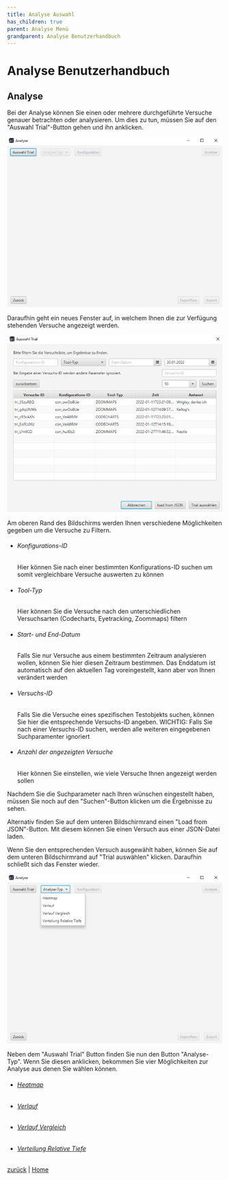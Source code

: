 ```yaml
---
title: Analyse Auswahl
has_children: true
parent: Analyse Menü
grandparent: Analyse Benutzerhandbuch
---
```

# Analyse Benutzerhandbuch

## Analyse

Bei der Analyse können Sie einen oder mehrere durchgeführte Versuche genauer betrachten oder analysieren.
Um dies zu tun, müssen Sie auf den "Auswahl Trial"-Button gehen und ihn anklicken.

![analyse](resources/analyse.PNG)

Daraufhin geht ein neues Fenster auf, in welchem Ihnen die zur Verfügung stehenden Versuche angezeigt werden.

![auswahl](resources/auswahl.PNG)

Am oberen Rand des Bildschirms werden Ihnen verschiedene Möglichkeiten gegeben um die Versuche zu Filtern.
- ###### Konfigurations-ID
  Hier können Sie nach einer bestimmten Konfigurations-ID suchen um somit vergleichbare Versuche auswerten zu können
- ###### Tool-Typ
  Hier können Sie die Versuche nach den unterschiedlichen Versuchsarten (Codecharts, Eyetracking, Zoommaps) filtern
- ###### Start- und End-Datum
  Falls Sie nur Versuche aus einem bestimmten Zeitraum analysieren wollen, können Sie hier diesen Zeitraum bestimmen. Das Enddatum ist automatisch auf den aktuellen Tag voreingestellt, kann aber von Ihnen verändert werden
- ###### Versuchs-ID
  Falls Sie die Versuche eines spezifischen Testobjekts suchen, können Sie hier die entsprechende Versuchs-ID angeben. WICHTIG: Falls Sie nach einer Versuchs-ID suchen, werden alle weiteren eingegebenen Suchparamenter ignoriert
- ###### Anzahl der angezeigten Versuche
  Hier können Sie einstellen, wie viele Versuche Ihnen angezeigt werden sollen

Nachdem Sie die Suchparameter nach Ihren wünschen eingestellt haben, müssen Sie noch auf den "Suchen"-Button klicken um die Ergebnisse zu sehen.

Alternativ finden Sie auf dem unteren Bildschirmrand einen "Load from JSON"-Button. Mit diesem können Sie einen Versuch aus einer JSON-Datei laden.

Wenn Sie den entsprechenden Versuch ausgewählt haben, können Sie auf dem unteren Bildschirmrand auf "Trial auswählen" klicken. Daraufhin schließt sich das Fenster wieder.

![analyse-typ](resources/analyse-typ.PNG)

Neben dem "Auswahl Trial" Button finden Sie nun den Button "Analyse-Typ". Wenn Sie diesen anklicken, bekommen Sie vier Möglichkeiten zur Analyse aus denen Sie wählen können.
- ###### [Heatmap](tool-typ/heatmap.md)
- ###### [Verlauf](tool-typ/verlauf.md)
- ###### [Verlauf Vergleich](tool-typ/verlaufvergleich.md)
- ###### [Verteilung Relative Tiefe](tool-typ/verteilung.md)

[zurück](../index.md) | [Home](../../index.md)